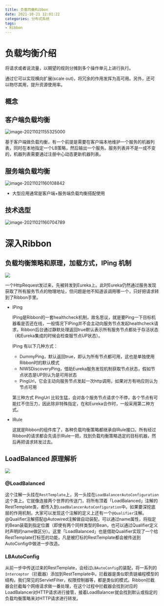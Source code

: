 ```yaml
---
title: 负载均衡Ribbon
date: 2021-10-21 12:01:22
categories: 分布式系统
tags:
- Ribbon
---
```


# 负载均衡介绍

将请求或者说流量，以期望的规则分摊到多个操作单元上进行执行。

通过它可以实现横向扩展(scale out)，将冗余的作用发挥为高可用。另外，还可以物尽其用，提升资源使用率。

<!-- more -->

## 概念

## 客户端负载均衡

![image-20211021155325000](https://gitee.com/littlefxc/oss/raw/master/images/image-20211021155325000.png)

基于客户端做负载均衡，有一个前提是需要在客户端本地维护一个服务的机器列表，同时在本地指定一个LB策略，然后输出一个服务。服务列表并不是一成不变的，机器列表需要通过注册中心动态更新机器列表。

## 服务端负载均衡

![image-20211021160108842](https://gitee.com/littlefxc/oss/raw/master/images/image-20211021160108842.png)

- 大型应用通常是客户端+服务端负载均衡搭配使用

## 技术选型

![image-20211021160704789](https://gitee.com/littlefxc/oss/raw/master/images/image-20211021160704789.png)

# 深入Ribbon

## 负载均衡策略和原理，加载方式，IPing 机制

![](https://gitee.com/littlefxc/oss/raw/master/images/5e12e23709f43f6528861210.png)

一个HttpRequest发过来，先被转发到Eureka上。此时Eureka仍然通过服务发现获取了所有服务节点的物理地址，但问题是他不知道该调用哪一个，只好把请求转到了Ribbon手里。

- IPing

  IPing是Ribbon的一套healthcheck机制，故名思议，就是要Ping一下目标机器看是否还在线，一般情况下IPing并不会主动向服务节点发起healthcheck请求，Ribbon后台通过静默处理返回true默认表示所有服务节点都处于存活状态（和Eureka集成的时候会检查服节点UP状态）。

  IPing 有以下几种方式：

  - DummyPing，默认返回true，即认为所有节点都可用，这也是单独使用Ribbon时的默认模式
  - NIWSDiscoveryPing，借助Eureka服务发现机制获取节点状态，假如节点状态是UP则认为是可用状态
  - PingUrl，它会主动向服务节点发起一次http调用，如果对方有响应则认为节点可用

  第三种方式 PingUrl 比较生猛，会对各个服务节点请求个不停，各个节点有可能扛不住压力，因此除非特殊指定，在和Eureka合作时，一般采用第二种方式。

- IRule

  这就是Ribbon的组件库了，各种负载均衡策略都继承自IRule接口。所有经过Ribbon的请求都会先请示IRule一把，找到负载均衡策略选定的目标机器，然后再把请求转发过去。

##   LoadBalanced 原理解析

![](https://gitee.com/littlefxc/oss/raw/master/images/5e12e63009550a2029541170.png)

### @LoadBalanced

这个注解一头挂在`RestTemplate`上，另一头挂在`LoadBalancerAutoConfiguration`这个类上。它就像连接两个世界的传送门，将所有顶着「LoadBalanced」注解的RestTemplate类，都传入到`LoadBalancerAutoConfiguration`中。如果要深挖底层的作用机制，大家可以发现这个注解的定义上还有一个`@Qualifier`注解。@Qualifier注解搭配@Autowired注解做自动装配，可以通过name属性，将指定的Bean装载到指定位置（即使有两个同样类型的Bean，也可以通过Qualifier定义时声明的name做区分）。这里「LoadBalanced」也是借助Qualifier实现了一个给RestTemplate打标签的功能，凡是被打标的RestTemplate都会被传送到AutoConfig中做进一步改造。

### LBAutoConfig

从前一步中传送过来的RestTemplate，会经过`LBAutoConfig`的装配，将一系列的`Interceptor`（拦截器）添加到RestTemplate中。拦截器是类似职责链编程模型的结构，我们常见的ServletFilter，权限控制器等，都是类似的模式。Ribbon拦截器会拦截每个网络请求做一番处理，在这个过程中拦截器会找到对应的LoadBalancer对HTTP请求进行接管，接着LoadBalancer就会找到默认或指定的负载均衡策略来对HTTP请求进行转发。